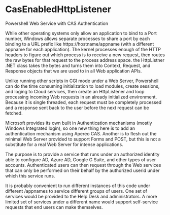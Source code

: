 # CasEnabledHttpListener
Powershell Web Service with CAS Authentication

While other operating systems only allow an application to bind to a Port number, Windows allows separate processes to share a port by each binding to a URL prefix like https://hostname/appname (with a different appname for each application). The kernel processes enough of the HTTP headers to figure out which process is to receive a new request, then routes the raw bytes for that request to the process address space. the HttpListner .NET class takes the bytes and turns them into Context, Request, and Response objects that we are used to in all Web application APIs.

Unlike running other scripts in CGI mode under a Web Server, Powershell can do the time consuming initialization to load modules, create sessions, and loging to Cloud services, then create an HttpListener and loop processing incoming Web requests in an already initialized environment. Because it is single threaded, each request must be completely processed and a response sent back to the user before the next request can be fetched.

Microsoft provides its own built in Authentication mechanisms (mostly Windows Integrated login), so one new thing here is to add an authentication mechanism using Apereo CAS. Another is to flesh out the minimal Web Server provided to support Forms and POST, but this is not a substitute for a real Web Server for intense applications.

The purpose is to provide a service that runs under an authorized identity able to configure AD, Azure AD, Google G Suite, and other types of user accounts. Authenticated users can then request through the Web services that can only be performed on their behalf by the authorized userid under which this service runs.

It is probably convenient to run different instances of this code under different /appnames to service different groups of users. One set of services would be provided to the Help Desk and administrators. A more limited set of services under a different name would support self-service requests that end users can make themselves.
